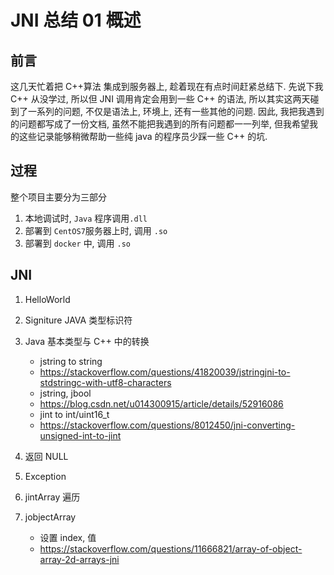 # JNI 总结 01  概述

## 前言

这几天忙着把 C++算法 集成到服务器上, 趁着现在有点时间赶紧总结下. 先说下我 C++ 从没学过, 所以但 JNI 调用肯定会用到一些 C++ 的语法, 所以其实这两天碰到了一系列的问题, 不仅是语法上, 环境上, 还有一些其他的问题. 因此, 我把我遇到的问题都写成了一份文档, 虽然不能把我遇到的所有问题都一一列举, 但我希望我的这些记录能够稍微帮助一些纯 java 的程序员少踩一些 C++ 的坑.

## 过程

整个项目主要分为三部分

1. 本地调试时, `Java` 程序调用`.dll`
2. 部署到 `CentOS7`服务器上时, 调用 `.so`
3. 部署到 `docker` 中, 调用 `.so`

## JNI 

1. HelloWorld
2. Signiture JAVA 类型标识符
3. Java 基本类型与 C++ 中的转换
	
	- jstring to string
	- https://stackoverflow.com/questions/41820039/jstringjni-to-stdstringc-with-utf8-characters
	- jstring, jbool
	- https://blog.csdn.net/u014300915/article/details/52916086
	- jint to int/uint16_t
	- https://stackoverflow.com/questions/8012450/jni-converting-unsigned-int-to-jint


4. 返回 NULL

5. Exception

6. jintArray 遍历

7. jobjectArray

	- 设置 index, 值
	- https://stackoverflow.com/questions/11666821/array-of-object-array-2d-arrays-jni



